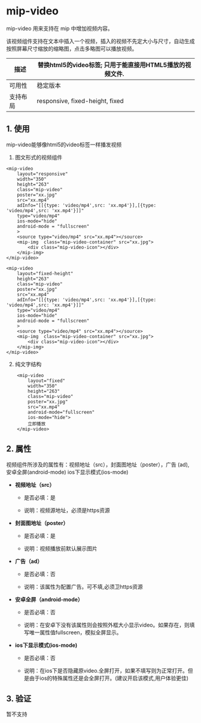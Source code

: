 # mip-video

mip-video 用来支持在 mip 中增加视频内容。

该视频组件支持在文本中插入一个视频，插入的视频不先定大小与尺寸，自动生成按照屏幕尺寸缩放的缩略图，点击多略图可以播放视频。

描述|替换html5的video标签; 只用于能直接用HTML5播放的视频文件.
----|----
可用性|稳定版本
支持布局|responsive, fixed-height, fixed

## 1. 使用

mip-video能够像html5的video标签一样播发视频

1. 图文形式的视频组件

```
<mip-video 
    layout="responsive" 
    width="350" 
    height="263"
    class="mip-video" 
    poster="xx.jpg"
    src="xx.mp4"
    adInfo="[[{type: 'video/mp4',src: 'xx.mp4'}],[{type: 'video/mp4',src: 'xx.mp4'}]]"
    type="video/mp4" 
    ios-mode="hide"
    android-mode = "fullscreen"
    >
    <source type="video/mp4" src="xx.mp4"></source>
    <mip-img  class="mip-video-container" src="xx.jpg">
        <div class="mip-video-icon"></div>
    </mip-img>
</mip-video>

<mip-video 
    layout="fixed-height" 
    height="263"
    class="mip-video" 
    poster="xx.jpg"
    src="xx.mp4"
    adInfo="[[{type: 'video/mp4',src: 'xx.mp4'}],[{type: 'video/mp4',src: 'xx.mp4'}]]"
    type="video/mp4" 
    ios-mode="hide"
    android-mode = "fullscreen"
    >
    <source type="video/mp4" src="xx.mp4"></source>
    <mip-img  class="mip-video-container" src="xx.jpg">
        <div class="mip-video-icon"></div>
    </mip-img>
</mip-video>

```

2. 纯文字结构

```
    <mip-video 
        layout="fixed" 
        width="350" 
        height="263"
        class="mip-video" 
        poster="xx.jpg"
        src="xx.mp4"
        android-mode="fullscreen" 
        ios-mode="hide">
        立即播放
    </mip-video>
```

## 2. 属性

视频组件所涉及的属性有：视频地址（src），封面图地址（poster），广告 (ad), 安卓全屏(android-mode) ios下显示模式(ios-mode)

- **视频地址（src）**

    - 是否必填：是

    - 说明：视频源地址，必须是https资源

- **封面图地址（poster）**

    - 是否必填：是

    - 说明：视频播放前默认展示图片


- **广告（ad）**

    - 是否必填：否

    - 说明：该属性为配置广告。可不填,必须卫https资源


- **安卓全屏（android-mode）**

    - 是否必填：否

    - 说明：在安卓下没有该属性则会按照外框大小显示video。如果存在，则填写唯一属性值fullscreen，模拟全屏显示。

- **ios下显示模式(ios-mode)**

    - 是否必填：否

    - 说明：在ios下是否隐藏原video.全屏打开，如果不填写则为正常打开。但是由于ios的特殊属性还是会全屏打开。(建议开启该模式,用户体验更佳)


## 3. 验证

暂不支持


